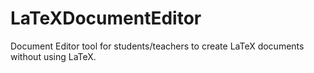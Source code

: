 # LaTeXDocumentEditor

Document Editor tool for students/teachers to create LaTeX documents without using LaTeX. 
